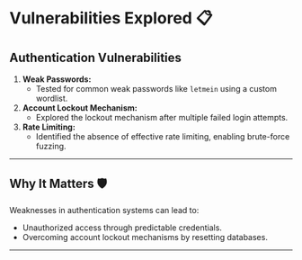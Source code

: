 # Vulnerabilities Explored 📋

## Authentication Vulnerabilities
1. **Weak Passwords:**
   - Tested for common weak passwords like `letmein` using a custom wordlist.
2. **Account Lockout Mechanism:**
   - Explored the lockout mechanism after multiple failed login attempts.
3. **Rate Limiting:**
   - Identified the absence of effective rate limiting, enabling brute-force fuzzing.

---

## Why It Matters 🛡️
Weaknesses in authentication systems can lead to:
- Unauthorized access through predictable credentials.
- Overcoming account lockout mechanisms by resetting databases.

---

